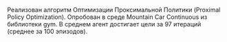 Реализован алгоритм Оптимизации Проксимальной Политики (Proximal Policy Optimization).
Опробован в среде Mountain Car Continuous из библиотеки gym.
В среднем агент достигает цели за 97 итераций (среднее за 100 эпизодов).

